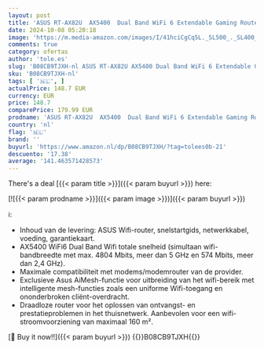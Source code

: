 ```yaml
---
layout: post
title: 'ASUS RT-AX82U  AX5400  Dual Band WiFi 6 Extendable Gaming Router  Gaming Port  Mobile Game Mode  Aura RGB  4G / 5G Router vervanger  levenslange gratis netwerkbeveiliging  VPN  AiMesh ondersteuning'
date: 2024-10-08 05:20:18
image: 'https://m.media-amazon.com/images/I/41hciCgCq5L._SL500_._SL400_.jpg'
comments: true
category: ofertas
author: 'tole.es'
slug: 'B08CB9TJXH-nl ASUS RT-AX82U AX5400 Dual Band WiFi 6 Extendable Gaming...'
sku: 'B08CB9TJXH-nl'
tags: [ '🇳🇱', ]
actualPrice: 148.7 EUR
currency: EUR
price: 148.7
comparePrice: 179.99 EUR
prodname: 'ASUS RT-AX82U  AX5400  Dual Band WiFi 6 Extendable Gaming Router  Gaming Port  Mobile Game Mode  Aura RGB  4G / 5G Router vervanger  levenslange gratis netwerkbeveiliging  VPN  AiMesh ondersteuning'
country: 'nl'
flag: '🇳🇱'
brand: ''
buyurl: 'https://www.amazon.nl/dp/B08CB9TJXH/?tag=tolees0b-21'
descuento: '17.38'
average: '141.463571428573'
---
```


There's a deal [{{< param title >}}]({{< param buyurl >}})  here:

[![{{< param prodname >}}]({{< param image >}})]({{< param buyurl >}})

ℹ️:

- Inhoud van de levering: ASUS Wifi-router, snelstartgids, netwerkkabel, voeding, garantiekaart.
- AX5400 WiFi6 Dual Band Wifi totale snelheid (simultaan wifi-bandbreedte met max. 4804 Mbits, meer dan 5 GHz en 574 Mbits, meer dan 2,4 GHz).
- Maximale compatibiliteit met modems/modemrouter van de provider.
- Exclusieve Asus AiMesh-functie voor uitbreiding van het wifi-bereik met intelligente mesh-functies zoals een uniforme Wifi-toegang en ononderbroken cliënt-overdracht.
- Draadloze router voor het oplossen van ontvangst- en prestatieproblemen in het thuisnetwerk. Aanbevolen voor een wifi-stroomvoorziening van maximaal 160 m².

[🛒 Buy it now!!]({{< param buyurl >}})
{{<world>}}B08CB9TJXH{{</world>}}
